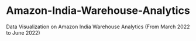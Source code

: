 # Amazon-India-Warehouse-Analytics
Data Visualization on Amazon India Warehouse Analytics (From March 2022 to June 2022)
